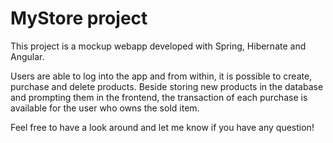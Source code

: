 # MyStore project 

This project is a mockup webapp developed with Spring, Hibernate and Angular. 

Users are able to log into the app and from within, it is possible to create, purchase and delete products. Beside storing new products in the database and prompting them in the frontend, the transaction of each purchase is available for the user who owns the sold item.

Feel free to have a look around and let me know if you have any question!
